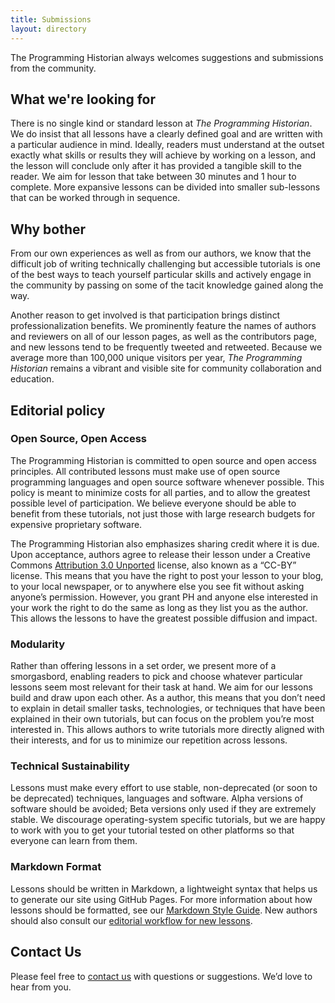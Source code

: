 ```yaml
---
title: Submissions
layout: directory
---
```


The Programming Historian always welcomes suggestions and submissions from the community.

What we're looking for
-----------------------

There is no single kind or standard lesson at _The Programming Historian_.
We do insist that all lessons have a clearly defined goal and are
written with a particular audience in mind. Ideally, readers must
understand at the outset exactly what skills or results they will
achieve by working on a lesson, and the lesson will conclude only after
it has provided a tangible skill to the reader. We aim for lesson that
take between 30 minutes and 1 hour to complete. More expansive lessons
can be divided into smaller sub-lessons that can be worked through in
sequence.


Why bother
----------

From our own experiences as well as from our authors, we know that the
difficult job of writing technically challenging but accessible
tutorials is one of the best ways to teach yourself particular skills
and actively engage in the community by passing on some of the tacit
knowledge gained along the way.

Another reason to get involved is that participation brings distinct
professionalization benefits. We prominently feature the names of
authors and reviewers on all of our lesson pages, as well as the
contributors page, and new lessons tend to be frequently tweeted and
retweeted. Because we average more than 100,000 unique visitors per year,
*The Programming Historian* remains a vibrant and visible site for
community collaboration and education.


Editorial policy
----------------

### Open Source, Open Access

The Programming Historian is committed to open source and open access
principles. All contributed lessons must make use of open source
programming languages and open source software whenever possible. This
policy is meant to minimize costs for all parties, and to allow the
greatest possible level of participation. We believe everyone should be
able to benefit from these tutorials, not just those with large research
budgets for expensive proprietary software.

The Programming Historian also emphasizes sharing credit where it is
due. Upon acceptance, authors agree to release their lesson under a
Creative Commons [Attribution 3.0 Unported][] license, also known as a
“CC-BY” license. This means that you have the right to post your lesson
to your blog, to your local newspaper, or to anywhere else you see fit
without asking anyone’s permission. However, you grant PH and anyone
else interested in your work the right to do the same as long as they
list you as the author. This allows the lessons to have the greatest
possible diffusion and impact.

### Modularity

Rather than offering lessons in a set order, we present more of a
smorgasbord, enabling readers to pick and choose whatever particular
lessons seem most relevant for their task at hand. We aim for our
lessons build and draw upon each other. As a author, this means that you
don’t need to explain in detail smaller tasks, technologies, or
techniques that have been explained in their own tutorials, but can
focus on the problem you’re most interested in. This allows authors to
write tutorials more directly aligned with their interests, and for us
to minimize our repetition across lessons.

### Technical Sustainability

Lessons must make every effort to use stable, non-deprecated (or soon to
be deprecated) techniques, languages and software. Alpha versions of
software should be avoided; Beta versions only used if they are
extremely stable. We discourage operating-system specific tutorials, but
we are happy to work with you to get your tutorial tested on other
platforms so that everyone can learn from them.

### Markdown Format

Lessons should be written in Markdown, a lightweight syntax that helps us
to generate our site using GitHub Pages. For more information about how lessons
should be formatted, see our [Markdown Style Guide][Markdown]. New authors
should also consult our [editorial workflow for new lessons][editorial workflow].

Contact Us
----------

Please feel free to [contact us][] with questions or suggestions. We’d
love to hear from you.

  [Variance Charts]: https://variancecharts.com/
  [Attribution 3.0 Unported]: http://creativecommons.org/licenses/by/3.0/
  [contact us]: contact
  [Markdown]: https://github.com/programminghistorian/jekyll/wiki/Markdown-Style-Guide
  [editorial workflow]: https://github.com/programminghistorian/jekyll/wiki/New-Lesson-Workflow-for-Authors
